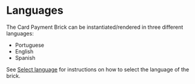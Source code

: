 # Languages

The Card Payment Brick can be instantiated/rendered in three different languages:

* Portuguese
* English 
* Spanish

See [Select language](/developers/en/docs/checkout-bricks-beta/additional-customization/select-language) for instructions on how to select the language of the brick.
